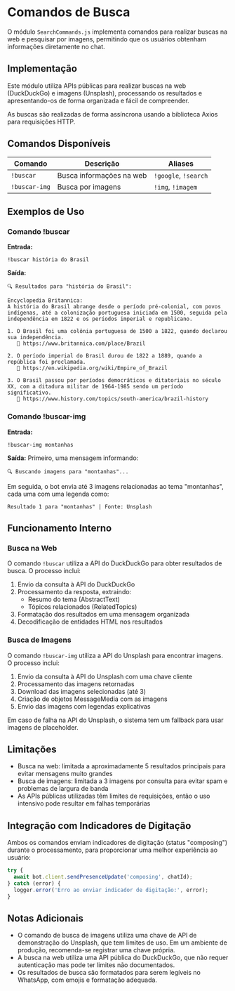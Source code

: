 # Comandos de Busca

O módulo `SearchCommands.js` implementa comandos para realizar buscas na web e pesquisar por imagens, permitindo que os usuários obtenham informações diretamente no chat.

## Implementação

Este módulo utiliza APIs públicas para realizar buscas na web (DuckDuckGo) e imagens (Unsplash), processando os resultados e apresentando-os de forma organizada e fácil de compreender.

As buscas são realizadas de forma assíncrona usando a biblioteca Axios para requisições HTTP.

## Comandos Disponíveis

| Comando | Descrição | Aliases |
|---------|-----------|---------|
| `!buscar` | Busca informações na web | `!google`, `!search` |
| `!buscar-img` | Busca por imagens | `!img`, `!imagem` |

## Exemplos de Uso

### Comando !buscar

**Entrada:**
```
!buscar história do Brasil
```

**Saída:**
```
🔍 Resultados para "história do Brasil":

Encyclopedia Britannica:
A história do Brasil abrange desde o período pré-colonial, com povos indígenas, até a colonização portuguesa iniciada em 1500, seguida pela independência em 1822 e os períodos imperial e republicano.

1. O Brasil foi uma colônia portuguesa de 1500 a 1822, quando declarou sua independência.
   🔗 https://www.britannica.com/place/Brazil

2. O período imperial do Brasil durou de 1822 a 1889, quando a república foi proclamada.
   🔗 https://en.wikipedia.org/wiki/Empire_of_Brazil

3. O Brasil passou por períodos democráticos e ditatoriais no século XX, com a ditadura militar de 1964-1985 sendo um período significativo.
   🔗 https://www.history.com/topics/south-america/brazil-history
```

### Comando !buscar-img

**Entrada:**
```
!buscar-img montanhas
```

**Saída:**
Primeiro, uma mensagem informando:
```
🔍 Buscando imagens para "montanhas"...
```

Em seguida, o bot envia até 3 imagens relacionadas ao tema "montanhas", cada uma com uma legenda como:
```
Resultado 1 para "montanhas" | Fonte: Unsplash
```

## Funcionamento Interno

### Busca na Web

O comando `!buscar` utiliza a API do DuckDuckGo para obter resultados de busca. O processo inclui:

1. Envio da consulta à API do DuckDuckGo
2. Processamento da resposta, extraindo:
   - Resumo do tema (AbstractText)
   - Tópicos relacionados (RelatedTopics)
3. Formatação dos resultados em uma mensagem organizada
4. Decodificação de entidades HTML nos resultados

### Busca de Imagens

O comando `!buscar-img` utiliza a API do Unsplash para encontrar imagens. O processo inclui:

1. Envio da consulta à API do Unsplash com uma chave cliente
2. Processamento das imagens retornadas
3. Download das imagens selecionadas (até 3)
4. Criação de objetos MessageMedia com as imagens
5. Envio das imagens com legendas explicativas

Em caso de falha na API do Unsplash, o sistema tem um fallback para usar imagens de placeholder.

## Limitações

- Busca na web: limitada a aproximadamente 5 resultados principais para evitar mensagens muito grandes
- Busca de imagens: limitada a 3 imagens por consulta para evitar spam e problemas de largura de banda
- As APIs públicas utilizadas têm limites de requisições, então o uso intensivo pode resultar em falhas temporárias

## Integração com Indicadores de Digitação

Ambos os comandos enviam indicadores de digitação (status "composing") durante o processamento, para proporcionar uma melhor experiência ao usuário:

```javascript
try {
  await bot.client.sendPresenceUpdate('composing', chatId);
} catch (error) {
  logger.error('Erro ao enviar indicador de digitação:', error);
}
```

## Notas Adicionais

- O comando de busca de imagens utiliza uma chave de API de demonstração do Unsplash, que tem limites de uso. Em um ambiente de produção, recomenda-se registrar uma chave própria.
- A busca na web utiliza uma API pública do DuckDuckGo, que não requer autenticação mas pode ter limites não documentados.
- Os resultados de busca são formatados para serem legíveis no WhatsApp, com emojis e formatação adequada.